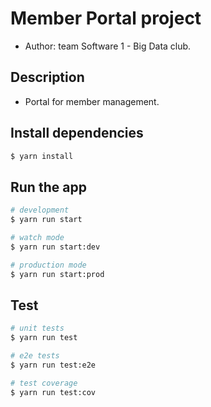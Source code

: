 # Member Portal project
- Author: team Software 1 - Big Data club.

## Description
- Portal for member management.

## Install dependencies

```bash
$ yarn install
```

## Run the app

```bash
# development
$ yarn run start

# watch mode
$ yarn run start:dev

# production mode
$ yarn run start:prod
```

## Test

```bash
# unit tests
$ yarn run test

# e2e tests
$ yarn run test:e2e

# test coverage
$ yarn run test:cov
```
